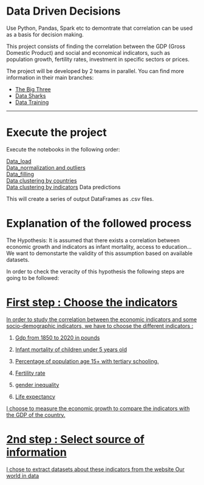 # Data Driven Decisions
Use Python, Pandas, Spark etc to demontrate that correlation can be used as a basis for decision making.

This project consists of finding the correlation between the GDP (Gross Domestic Product) and social and economical indicators, such as population growth, fertility rates, investment in specific sectors or prices.

The project will be developed by 2 teams in parallel. You can find more information in their main branches:

- [The Big Three](https://github.com/devonfw-forge/python-data-driven-decisions/tree/main-the-big-three)
- [Data Sharks](https://github.com/devonfw-forge/python-data-driven-decisions/tree/main-data-sharks)
- [Data Training](https://github.com/devonfw-forge/python-data-driven-decisions/tree/main-data-training)

____________________________________________________________________________________________________________________
# Execute the project
Execute the notebooks in the following order: 

[Data_load](https://github.com/devonfw-forge/python-data-driven-decisions/blob/main-data-training/Data_load.ipynb)    
[Data_normalization and outliers](https://github.com/devonfw-forge/python-data-driven-decisions/blob/main-data-training/Data_normalization_outliers.ipynb)       
[Data_filling](https://github.com/devonfw-forge/python-data-driven-decisions/blob/main-data-training/Data_filling_NaN_values.ipynb)     
[Data clustering by countries](https://github.com/devonfw-forge/python-data-driven-decisions/blob/main-data-training/Data_clustering_countries.ipynb)   
[Data clustering by indicators](https://github.com/devonfw-forge/python-data-driven-decisions/blob/main-data-training/Data_clustering_indicators.ipynb)
Data predictions

This will create a series of output DataFrames as .csv files.

# Explanation of the followed process
The Hypothesis:
It is assumed that there exists a correlation between economic growth and indicators as infant mortality, access to education... 
We want to demonstarte the validity of this assumption based on available datasets.

In order to check the veracity of this hypothesis the following steps are going to be followed:

# <u>  First step : Choose the indicators  
In order to study the correlation between the economic indicators and some socio-demographic indicators, we have to choose the different indicators :    

1) Gdp from 1850 to 2020 in pounds

2) Infant mortality of children under 5 years old

3) Percentage of population age 15+ with tertiary schooling. 

4) Fertility rate

5) gender inequality

6) Life expectancy

I choose to measure the economic growth to compare the indicators with the GDP of the country.

# 2nd step : Select source of information
 I chose to extract datasets about these indicators from the website [Our world in data](https://ourworldindata.org/)

